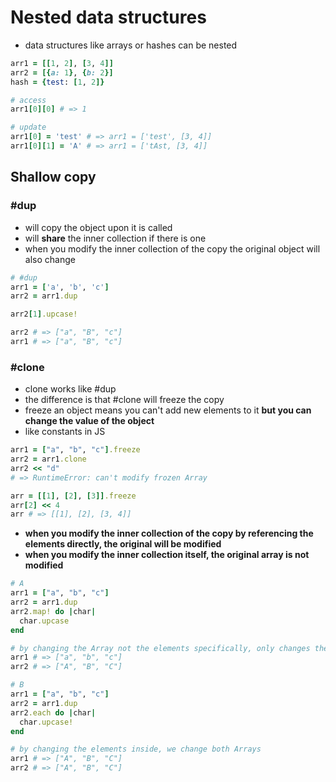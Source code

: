 # Nested data structures

- data structures like arrays or hashes can be nested

```ruby
arr1 = [[1, 2], [3, 4]]
arr2 = [{a: 1}, {b: 2}]
hash = {test: [1, 2]}

# access
arr1[0][0] # => 1

# update
arr1[0] = 'test' # => arr1 = ['test', [3, 4]]
arr1[0][1] = 'A' # => arr1 = ['tAst, [3, 4]]
```

## Shallow copy

### #dup

- will copy the object upon it is called
- will **share** the inner collection if there is one
- when you modify the inner collection of the copy the original object will also change

```ruby
# #dup
arr1 = ['a', 'b', 'c']
arr2 = arr1.dup

arr2[1].upcase!

arr2 # => ["a", "B", "c"]
arr1 # => ["a", "B", "c"]
```

### #clone

- clone works like #dup
- the difference is that #clone will freeze the copy
- freeze an object means you can't add new elements to it **but you can change the value of the object**
- like constants in JS

```ruby
arr1 = ["a", "b", "c"].freeze
arr2 = arr1.clone
arr2 << "d"
# => RuntimeError: can't modify frozen Array

arr = [[1], [2], [3]].freeze
arr[2] << 4
arr # => [[1], [2], [3, 4]]
```

- **when you modify the inner collection of the copy by referencing the elements directly, the original will be modified**
- **when you modify the inner collection itself, the original array is not modified**

```ruby
# A
arr1 = ["a", "b", "c"]
arr2 = arr1.dup
arr2.map! do |char|
  char.upcase
end

# by changing the Array not the elements specifically, only changes the copy even with ! distructive methods
arr1 # => ["a", "b", "c"]
arr2 # => ["A", "B", "C"]

# B
arr1 = ["a", "b", "c"]
arr2 = arr1.dup
arr2.each do |char|
  char.upcase!
end

# by changing the elements inside, we change both Arrays
arr1 # => ["A", "B", "C"]
arr2 # => ["A", "B", "C"]
```
